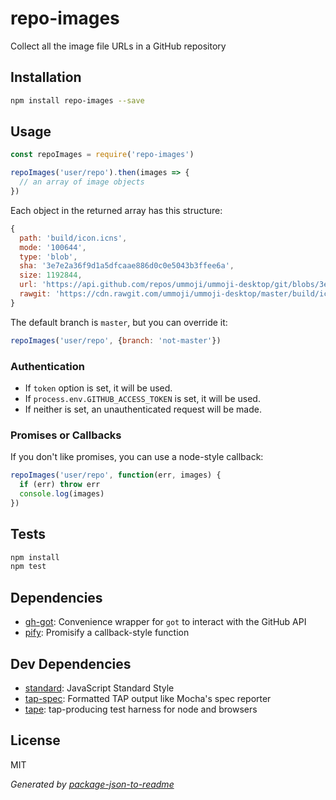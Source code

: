 # repo-images

Collect all the image file URLs in a GitHub repository

## Installation

```sh
npm install repo-images --save
```

## Usage

```js
const repoImages = require('repo-images')

repoImages('user/repo').then(images => {
  // an array of image objects
})
```

Each object in the returned array has this structure:

```js
{
  path: 'build/icon.icns',
  mode: '100644',
  type: 'blob',
  sha: '3e7e2a36f9d1a5dfcaae886d0c0e5043b3ffee6a',
  size: 1192844,
  url: 'https://api.github.com/repos/ummoji/ummoji-desktop/git/blobs/3e7e2a36f9d1a5dfcaae886d0c0e5043b3ffee6a',
  rawgit: 'https://cdn.rawgit.com/ummoji/ummoji-desktop/master/build/icon.icns'
}
```

The default branch is `master`, but you can override it:

```js
repoImages('user/repo', {branch: 'not-master'})
```

### Authentication

- If `token` option is set, it will be used.
- If `process.env.GITHUB_ACCESS_TOKEN` is set, it will be used.
- If neither is set, an unauthenticated request will be made.

### Promises or Callbacks

If you don't like promises, you can use a node-style callback:

```js
repoImages('user/repo', function(err, images) {
  if (err) throw err
  console.log(images)
})
```

## Tests

```sh
npm install
npm test
```

## Dependencies

- [gh-got](https://github.com/sindresorhus/gh-got): Convenience wrapper for `got` to interact with the GitHub API
- [pify](https://github.com/sindresorhus/pify): Promisify a callback-style function

## Dev Dependencies

- [standard](https://github.com/feross/standard): JavaScript Standard Style
- [tap-spec](https://github.com/scottcorgan/tap-spec): Formatted TAP output like Mocha&#39;s spec reporter
- [tape](https://github.com/substack/tape): tap-producing test harness for node and browsers

## License

MIT

_Generated by [package-json-to-readme](https://github.com/zeke/package-json-to-readme)_
